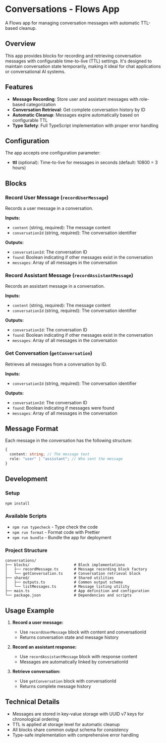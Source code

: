 # Conversations - Flows App

A Flows app for managing conversation messages with automatic TTL-based cleanup.

## Overview

This app provides blocks for recording and retrieving conversation messages with configurable time-to-live (TTL) settings. It's designed to maintain conversation state temporarily, making it ideal for chat applications or conversational AI systems.

## Features

- **Message Recording**: Store user and assistant messages with role-based categorization
- **Conversation Retrieval**: Get complete conversation history by ID
- **Automatic Cleanup**: Messages expire automatically based on configurable TTL
- **Type Safety**: Full TypeScript implementation with proper error handling

## Configuration

The app accepts one configuration parameter:

- **ttl** (optional): Time-to-live for messages in seconds (default: 10800 = 3 hours)

## Blocks

### Record User Message (`recordUserMessage`)

Records a user message in a conversation.

**Inputs:**

- `content` (string, required): The message content
- `conversationId` (string, required): The conversation identifier

**Outputs:**

- `conversationId`: The conversation ID
- `found`: Boolean indicating if other messages exist in the conversation
- `messages`: Array of all messages in the conversation

### Record Assistant Message (`recordAssistantMessage`)

Records an assistant message in a conversation.

**Inputs:**

- `content` (string, required): The message content
- `conversationId` (string, required): The conversation identifier

**Outputs:**

- `conversationId`: The conversation ID
- `found`: Boolean indicating if other messages exist in the conversation
- `messages`: Array of all messages in the conversation

### Get Conversation (`getConversation`)

Retrieves all messages from a conversation by ID.

**Inputs:**

- `conversationId` (string, required): The conversation identifier

**Outputs:**

- `conversationId`: The conversation ID
- `found`: Boolean indicating if messages were found
- `messages`: Array of all messages in the conversation

## Message Format

Each message in the conversation has the following structure:

```typescript
{
  content: string; // The message text
  role: "user" | "assistant"; // Who sent the message
}
```

## Development

### Setup

```bash
npm install
```

### Available Scripts

- `npm run typecheck` - Type check the code
- `npm run format` - Format code with Prettier
- `npm run bundle` - Bundle the app for deployment

### Project Structure

```
conversations/
├── blocks/                    # Block implementations
│   ├── recordMessage.ts       # Message recording block factory
│   └── getConversation.ts     # Conversation retrieval block
├── shared/                    # Shared utilities
│   ├── outputs.ts             # Common output schema
│   └── listMessages.ts        # Message listing utility
├── main.ts                    # App definition and configuration
└── package.json               # Dependencies and scripts
```

## Usage Example

1. **Record a user message:**
   - Use `recordUserMessage` block with content and conversationId
   - Returns conversation state and message history

2. **Record an assistant response:**
   - Use `recordAssistantMessage` block with response content
   - Messages are automatically linked by conversationId

3. **Retrieve conversation:**
   - Use `getConversation` block with conversationId
   - Returns complete message history

## Technical Details

- Messages are stored in key-value storage with UUID v7 keys for chronological ordering
- TTL is applied at storage level for automatic cleanup
- All blocks share common output schema for consistency
- Type-safe implementation with comprehensive error handling
